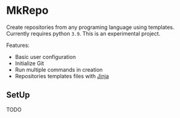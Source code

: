# MkRepo

Create repositories from any programing language using templates.
Currently requires python `3.9`. This is an experimental project.

Features:

- Basic user configuration
- Initialize Git
- Run multiple commands in creation
- Repositories templates files with [Jinja]

[Jinja]: https://palletsprojects.com/p/jinja/

## SetUp

TODO <!-- bin dir? -->
